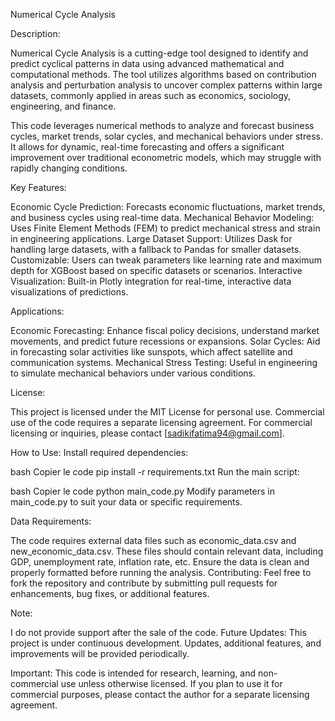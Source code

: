 
Numerical Cycle Analysis

Description:

Numerical Cycle Analysis is a cutting-edge tool designed to identify and predict cyclical patterns in data using advanced mathematical and computational methods. The tool utilizes algorithms based on contribution analysis and perturbation analysis to uncover complex patterns within large datasets, commonly applied in areas such as economics, sociology, engineering, and finance.

This code leverages numerical methods to analyze and forecast business cycles, market trends, solar cycles, and mechanical behaviors under stress. It allows for dynamic, real-time forecasting and offers a significant improvement over traditional econometric models, which may struggle with rapidly changing conditions.

Key Features:

Economic Cycle Prediction: Forecasts economic fluctuations, market trends, and business cycles using real-time data.
Mechanical Behavior Modeling: Uses Finite Element Methods (FEM) to predict mechanical stress and strain in engineering applications.
Large Dataset Support: Utilizes Dask for handling large datasets, with a fallback to Pandas for smaller datasets.
Customizable: Users can tweak parameters like learning rate and maximum depth for XGBoost based on specific datasets or scenarios.
Interactive Visualization: Built-in Plotly integration for real-time, interactive data visualizations of predictions.

Applications:

Economic Forecasting: Enhance fiscal policy decisions, understand market movements, and predict future recessions or expansions.
Solar Cycles: Aid in forecasting solar activities like sunspots, which affect satellite and communication systems.
Mechanical Stress Testing: Useful in engineering to simulate mechanical behaviors under various conditions.

License:

This project is licensed under the MIT License for personal use. Commercial use of the code requires a separate licensing agreement. For commercial licensing or inquiries, please contact [sadikifatima94@gmail.com].

How to Use:
Install required dependencies:

bash
Copier le code
pip install -r requirements.txt
Run the main script:

bash
Copier le code
python main_code.py
Modify parameters in main_code.py to suit your data or specific requirements.

Data Requirements:

The code requires external data files such as economic_data.csv and new_economic_data.csv.
These files should contain relevant data, including GDP, unemployment rate, inflation rate, etc.
Ensure the data is clean and properly formatted before running the analysis.
Contributing:
Feel free to fork the repository and contribute by submitting pull requests for enhancements, bug fixes, or additional features.

Note: 

I do not provide support after the sale of the code.
Future Updates:
This project is under continuous development. Updates, additional features, and improvements will be provided periodically.

Important:
This code is intended for research, learning, and non-commercial use unless otherwise licensed. If you plan to use it for commercial purposes, please contact the author for a separate licensing agreement.
